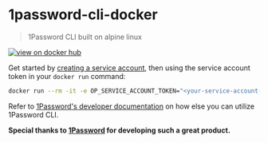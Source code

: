 # 1password-cli-docker

> 1Password CLI built on alpine linux

[![view on docker hub](https://badgen.net/docker/pulls/kamaranl/1password-cli?icon=docker&label=pulls)](https://hub.docker.com/r/kamaranl/1password-cli)

Get started by [creating a service account](https://developer.1password.com/docs/service-accounts/get-started/#create-a-service-account), then using the service account token in your `docker run` command:

```bash
docker run --rm -it -e OP_SERVICE_ACCOUNT_TOKEN="<your-service-account-token>" kamaranl/1password-cli user get --me
```

Refer to [1Password's developer documentation](https://developer.1password.com/docs/cli/use-cases) on how else you can utilize 1Password CLI.

**Special thanks to [1Password](https://github.com/1Password) for developing such a great product.**
